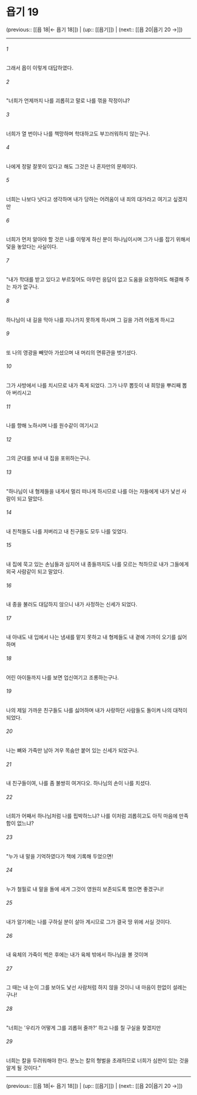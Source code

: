 # 욥기 19

(previous:: [[욥 18|← 욥기 18]]) | (up:: [[욥기]]) | (next:: [[욥 20|욥기 20 →]])

***




###### 1 

그래서 욥이 이렇게 대답하였다. 



###### 2 

"너희가 언제까지 나를 괴롭히고 말로 나를 꺾을 작정이냐? 



###### 3 

너희가 열 번이나 나를 책망하며 학대하고도 부끄러워하지 않는구나. 



###### 4 

나에게 정말 잘못이 있다고 해도 그것은 나 혼자만의 문제이다. 



###### 5 

너희는 나보다 낫다고 생각하며 내가 당하는 어려움이 내 죄의 대가라고 여기고 싶겠지만 



###### 6 

너희가 먼저 알아야 할 것은 나를 이렇게 하신 분이 하나님이시며 그가 나를 잡기 위해서 덫을 놓았다는 사실이다. 



###### 7 

"내가 학대를 받고 있다고 부르짖어도 아무런 응답이 없고 도움을 요청하여도 해결해 주는 자가 없구나. 



###### 8 

하나님이 내 길을 막아 나를 지나가지 못하게 하시며 그 길을 가려 어둡게 하시고 



###### 9 

또 나의 영광을 빼앗아 가셨으며 내 머리의 면류관을 벗기셨다. 



###### 10 

그가 사방에서 나를 치시므로 내가 죽게 되었다. 그가 나무 뽑듯이 내 희망을 뿌리째 뽑아 버리시고 



###### 11 

나를 향해 노하시며 나를 원수같이 여기시고 



###### 12 

그의 군대를 보내 내 집을 포위하는구나. 



###### 13 

"하나님이 내 형제들을 내게서 멀리 떠나게 하시므로 나를 아는 자들에게 내가 낯선 사람이 되고 말았다. 



###### 14 

내 친척들도 나를 저버리고 내 친구들도 모두 나를 잊었다. 



###### 15 

내 집에 묵고 있는 손님들과 심지어 내 종들까지도 나를 모르는 척하므로 내가 그들에게 외국 사람같이 되고 말았다. 



###### 16 

내 종을 불러도 대답하지 않으니 내가 사정하는 신세가 되었다. 



###### 17 

내 아내도 내 입에서 나는 냄새를 맡지 못하고 내 형제들도 내 곁에 가까이 오기를 싫어하며 



###### 18 

어린 아이들까지 나를 보면 업신여기고 조롱하는구나. 



###### 19 

나의 제일 가까운 친구들도 나를 싫어하며 내가 사랑하던 사람들도 돌이켜 나의 대적이 되었다. 



###### 20 

나는 뼈와 가죽만 남아 겨우 목숨만 붙어 있는 신세가 되었구나. 



###### 21 

내 친구들이여, 나를 좀 불쌍히 여겨다오. 하나님의 손이 나를 치셨다. 



###### 22 

너희가 어째서 하나님처럼 나를 핍박하느냐? 나를 이처럼 괴롭히고도 아직 마음에 만족함이 없느냐? 



###### 23 

"누가 내 말을 기억하였다가 책에 기록해 두었으면! 



###### 24 

누가 철필로 내 말을 돌에 새겨 그것이 영원히 보존되도록 했으면 좋겠구나! 



###### 25 

내가 알기에는 나를 구하실 분이 살아 계시므로 그가 결국 땅 위에 서실 것이다. 



###### 26 

내 육체의 가죽이 썩은 후에는 내가 육체 밖에서 하나님을 볼 것이며 



###### 27 

그 때는 내 눈이 그를 보아도 낯선 사람처럼 하지 않을 것이니 내 마음이 한없이 설레는구나! 



###### 28 

"너희는 '우리가 어떻게 그를 괴롭혀 줄까?' 하고 나를 칠 구실을 찾겠지만 



###### 29 

너희는 칼을 두려워해야 한다. 분노는 칼의 형벌을 초래하므로 너희가 심판이 있는 것을 알게 될 것이다."

***

(previous:: [[욥 18|← 욥기 18]]) | (up:: [[욥기]]) | (next:: [[욥 20|욥기 20 →]])
